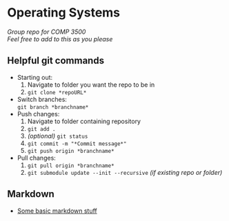 **Operating Systems**
=
*Group repo for COMP 3500*  
*Feel free to add to this as you please*

**Helpful git commands**
-
  * Starting out:
    1. Navigate to folder you want the repo to be in
    2. `git clone *repoURL*`
  * Switch branches:  
  `git branch *branchname*`
  * Push changes:
    1. Navigate to folder containing repository
    2. `git add .`
    3. *(optional)* `git status`
    4. `git commit -m "*Commit message*"`
    5. `git push origin *branchname*`
  * Pull changes:
    1. `git pull origin *branchname*`
    2. `git submodule update --init --recursive` *(if existing repo or folder)*

**Markdown**
-
 * [Some basic markdown stuff](https://github.com/adam-p/markdown-here/wiki/Markdown-Cheatsheet)
